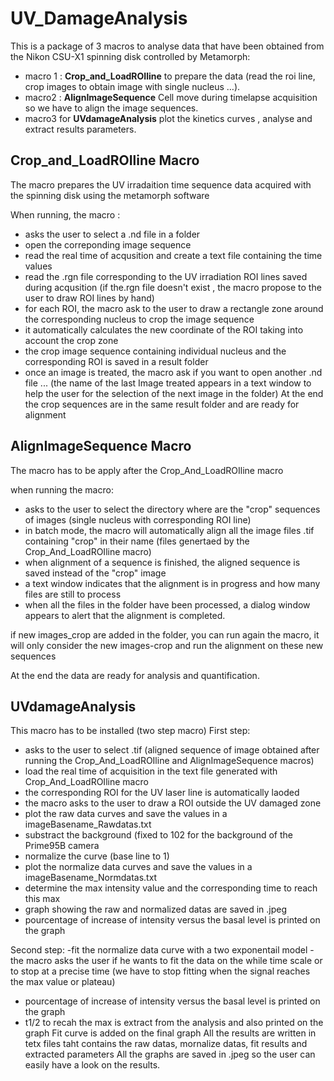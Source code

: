 # UV_DamageAnalysis

This is a package of 3 macros to analyse data that have been obtained from the Nikon CSU-X1 spinning disk controlled by Metamorph:

- macro 1 : **Crop_and_LoadROIline**  to prepare the data (read the roi line, crop images to obtain image with single nucleus …).
- macro2 : **AlignImageSequence**  Cell move during timelapse acquisition so we have to align the image sequences.
- macro3  for **UVdamageAnalysis** plot the kinetics curves , analyse and extract results parameters.
 
## **Crop_and_LoadROIline Macro**
The macro prepares the UV irradaition time sequence data acquired with the spinning disk using the metamorph software 
  
When running, the macro : 
- asks the user to select a .nd file in a folder
- open the correponding image sequence
- read the real time of acqusition and create a text file containing the time values
- read the .rgn file corresponding to the UV irradiation ROI lines saved during acqusition 
          (if the.rgn file doesn't exist , the macro propose to the user to draw ROI lines by hand) 
 - for each ROI, the macro ask to the user to draw a rectangle zone around the corresponding nucleus to crop the image sequence 
 - it automatically calculates the new coordinate of the ROI taking into account the crop zone
- the crop image sequence containing individual nucleus and the corresponding ROI is saved in a result folder 
- once an image is treated, the macro ask if you want to open another .nd file ...
(the name of the last Image treated appears in a text window to help the user for the selection of the next image in the folder)
 At the end the crop sequences are in the same result folder and are ready for alignment 
 
## **AlignImageSequence Macro**
 
The macro has to be apply after the Crop_And_LoadROIline macro

when running the macro:
- asks to the user to select the directory where are the "crop" sequences of images (single nucleus with corresponding ROI line)
- in batch mode, the macro will automatically align all the image files .tif containing "crop" in their name (files genertaed by the Crop_And_LoadROIline macro)
- when alignment of a sequence is finished, the aligned sequence is saved instead of the "crop" image
- a text window indicates that the alignment is in progress and how many files are still to process
- when all the files in the folder have been processed, a dialog window appears to alert that the alignment is completed.

 if new images_crop are added in the folder, you can run again the macro, it will only consider the new images-crop and run the alignment on these new sequences

 At the end the data are ready for analysis and quantification.

## **UVdamageAnalysis**

This macro has to be installed (two step macro)
First step:
- asks to the user to select .tif (aligned sequence of image obtained after running the Crop_And_LoadROIline and AlignImageSequence macros)
- load the real time of acquisition in the text file generated with Crop_And_LoadROIline macro
- the corresponding ROI for the UV laser line is automatically laoded
- the macro asks to the user to draw a ROI outside the UV damaged zone
-  plot the raw data curves and save the values in a imageBasename_Rawdatas.txt
- substract the background (fixed to 102 for the background of the Prime95B camera
- normalize the curve (base line to 1) 
- plot the normalize data curves and save the values in a imageBasename_Normdatas.txt
 - determine the max intensity value and the corresponding time to reach this max
- graph showing the raw and normalized datas are  saved in .jpeg  
 - pourcentage of increase of intensity versus the basal level is printed on the graph

Second step:
-fit the normalize data curve with a two exponentail model
-the macro asks the user if he wants to fit the data on the while time scale or to stop at a precise time (we have to stop fitting when the signal reaches the max value or plateau)
- pourcentage of increase of intensity versus the basal level is printed on the graph
- t1/2 to recah the max is extract from the analysis and also printed on the graph
Fit curve is added on the final graph 
All the results are written in tetx files taht contains the raw datas, mornalize datas, fit results and extracted parameters
All the graphs are saved in .jpeg so the user can easily have a look on the results.

